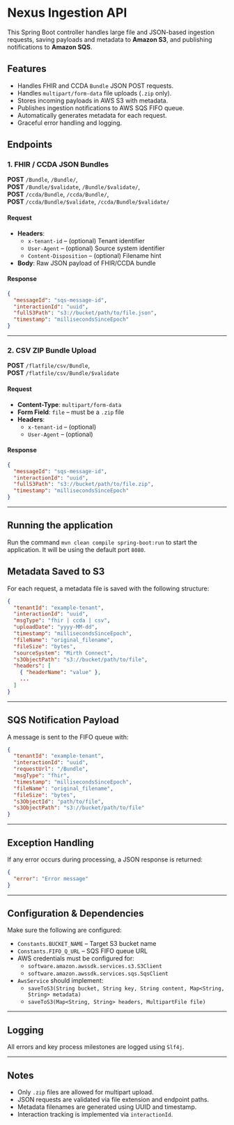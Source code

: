 # Nexus Ingestion API

This Spring Boot controller handles large file and JSON-based ingestion requests, saving payloads and metadata to **Amazon S3**, and publishing notifications to **Amazon SQS**.

## Features

- Handles FHIR and CCDA `Bundle` JSON POST requests.
- Handles `multipart/form-data` file uploads (`.zip` only).
- Stores incoming payloads in AWS S3 with metadata.
- Publishes ingestion notifications to AWS SQS FIFO queue.
- Automatically generates metadata for each request.
- Graceful error handling and logging.

## Endpoints

### 1. FHIR / CCDA JSON Bundles

**POST** `/Bundle`, `/Bundle/`,  
**POST** `/Bundle/$validate`, `/Bundle/$validate/`,  
**POST** `/ccda/Bundle`, `/ccda/Bundle/`,  
**POST** `/ccda/Bundle/$validate`, `/ccda/Bundle/$validate/`

#### Request
- **Headers**:
  - `x-tenant-id` – (optional) Tenant identifier
  - `User-Agent` – (optional) Source system identifier
  - `Content-Disposition` – (optional) Filename hint
- **Body**: Raw JSON payload of FHIR/CCDA bundle

#### Response
```json
{
  "messageId": "sqs-message-id",
  "interactionId": "uuid",
  "fullS3Path": "s3://bucket/path/to/file.json",
  "timestamp": "millisecondsSinceEpoch"
}
```

---

### 2. CSV ZIP Bundle Upload

**POST** `/flatfile/csv/Bundle`,  
**POST** `/flatfile/csv/Bundle/$validate`

#### Request
- **Content-Type**: `multipart/form-data`
- **Form Field**: `file` – must be a `.zip` file
- **Headers**:
  - `x-tenant-id` – (optional)
  - `User-Agent` – (optional)

#### Response
```json
{
  "messageId": "sqs-message-id",
  "interactionId": "uuid",
  "fullS3Path": "s3://bucket/path/to/file.zip",
  "timestamp": "millisecondsSinceEpoch"
}
```

---

## Running the application
Run the command `mvn clean compile spring-boot:run` to start the application. It will be using the default port `8080`.


## Metadata Saved to S3

For each request, a metadata file is saved with the following structure:

```json
{
  "tenantId": "example-tenant",
  "interactionId": "uuid",
  "msgType": "fhir | ccda | csv",
  "uploadDate": "yyyy-MM-dd",
  "timestamp": "millisecondsSinceEpoch",
  "fileName": "original_filename",
  "fileSize": "bytes",
  "sourceSystem": "Mirth Connect",
  "s3ObjectPath": "s3://bucket/path/to/file",
  "headers": [
    { "headerName": "value" },
    ...
  ]
}
```

---

## SQS Notification Payload

A message is sent to the FIFO queue with:

```json
{
  "tenantId": "example-tenant",
  "interactionId": "uuid",
  "requestUrl": "/Bundle",
  "msgType": "fhir",
  "timestamp": "millisecondsSinceEpoch",
  "fileName": "original_filename",
  "fileSize": "bytes",
  "s3ObjectId": "path/to/file",
  "s3ObjectPath": "s3://bucket/path/to/file"
}
```

---

## Exception Handling

If any error occurs during processing, a JSON response is returned:

```json
{
  "error": "Error message"
}
```

---

## Configuration & Dependencies

Make sure the following are configured:

- `Constants.BUCKET_NAME` – Target S3 bucket name
- `Constants.FIFO_Q_URL` – SQS FIFO queue URL
- AWS credentials must be configured for:
  - `software.amazon.awssdk.services.s3.S3Client`
  - `software.amazon.awssdk.services.sqs.SqsClient`
- `AwsService` should implement:
  - `saveToS3(String bucket, String key, String content, Map<String, String> metadata)`
  - `saveToS3(Map<String, String> headers, MultipartFile file)`

---

## Logging

All errors and key process milestones are logged using `Slf4j`.

---

## Notes

- Only `.zip` files are allowed for multipart upload.
- JSON requests are validated via file extension and endpoint paths.
- Metadata filenames are generated using UUID and timestamp.
- Interaction tracking is implemented via `interactionId`.
